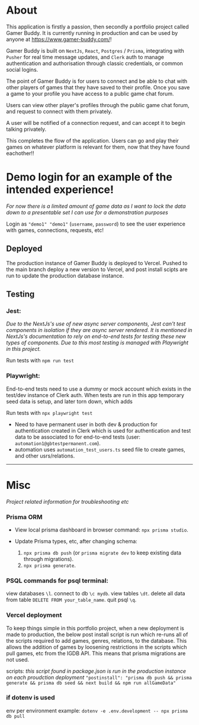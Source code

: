 # About

This application is firstly a passion, then secondly a portfolio project called Gamer Buddy. It is currently running in production and can be used by anyone at https://www.gamer-buddy.com/!

Gamer Buddy is built on `NextJs`, `React`, `Postgres` / `Prisma`, integrating with `Pusher` for real time message updates, and `Clerk` auth to manage authentication and authorisation through classic credentials, or common social logins.

The point of Gamer Buddy is for users to connect and be able to chat with other players of games that they have saved to their profile. Once you save a game to your profile you have access to a public game chat forum.

Users can view other player's profiles through the public game chat forum, and request to connect with them privately.

A user will be notified of a connection request, and can accept it to begin talking privately.

This completes the flow of the application. Users can go and play their games on whatever platform is relevant for them, now that they have found eachother!!

# Demo login for an example of the intended experience!

_For now there is a limited amount of game data as I want to lock the data down to a presentable set I can use for a demonstration purposes_

Login as `"demo1" "demo1"` (`username`, `password`) to see the user experience with games, connections, requests, etc!

## Deployed

The production instance of Gamer Buddy is deployed to Vercel. Pushed to the main branch deploy a new version to Vercel, and post install scipts are run to update the production database instance.

## Testing

### Jest:

_Due to the NextJs's use of new async server components, Jest can't test components in isolation if they are async server rendered. It is mentioned in NextJs's documentation to rely on end-to-end tests for testing these new types of components. Due to this most testing is managed with Playwright in this project._

Run tests with `npm run test`

### Playwright:

End-to-end tests need to use a dummy or mock account which exists in the test/dev instance of Clerk auth. When tests are run in this app temporary seed data is setup, and later torn down, which adds

Run tests with `npx playwright test`

- Need to have permanent user in both dev & production for authentication created in Clerk which is used for authentication and test data to be associated to for end-to-end tests (user: `automation1@gbtestpermanent.com`).
- automation uses `automation_test_users.ts` seed file to create games, and other usrs/relations.

---

# Misc

_Project related information for troubleshooting etc_

### Prisma ORM

- View local prisma dashboard in browser command: `npx prisma studio`.

- Update Prisma types, etc, after changing schema:
  1.  `npx prisma db push` (or `prisma migrate dev` to keep existing data through migrations).
  2.  `npx prisma generate`.

### PSQL commands for psql terminal:

view databases `\l`.
connect to db `\c mydb`.
view tables `\dt`.
delete all data from table `DELETE FROM your_table_name`.
quit psql `\q`.

### Vercel deployment

To keep things simple in this portfolio project, when a new deployment is made to production, the below post install script is run which re-runs all of the scripts required to add games, genres, relations, to the database. This allows the addition of games by loosening restrictions in the scripts which pull games, etc from the IGDB API. This means that prisma migrations are not used.

scripts:
_this script found in package.json is run in the production instance on each proudction deployment_
`"postinstall": "prisma db push && prisma generate && prisma db seed && next build && npm run allGameData"`

### if dotenv is used

env per environment example: `dotenv -e .env.development -- npx prisma db pull`
